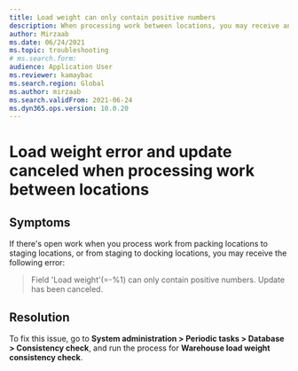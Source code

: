 ```yaml
--- 
title: Load weight can only contain positive numbers 
description: When processing work between locations, you may receive an error regarding load weight and your update being canceled. Follow these steps to fix the issue. 
author: Mirzaab 
ms.date: 06/24/2021 
ms.topic: troubleshooting 
# ms.search.form:  
audience: Application User 
ms.reviewer: kamaybac 
ms.search.region: Global 
ms.author: mirzaab 
ms.search.validFrom: 2021-06-24 
ms.dyn365.ops.version: 10.0.20 
--- 
```

# Load weight error and update canceled when processing work between locations

## Symptoms

If there's open work when you process work from packing locations to staging locations, or from staging to docking locations, you may receive the following error:

> Field 'Load weight'(=-%1) can only contain positive numbers. Update has been canceled.

## Resolution

To fix this issue, go to **System administration \> Periodic tasks \> Database \> Consistency check**, and run the process for **Warehouse load weight consistency check**.
